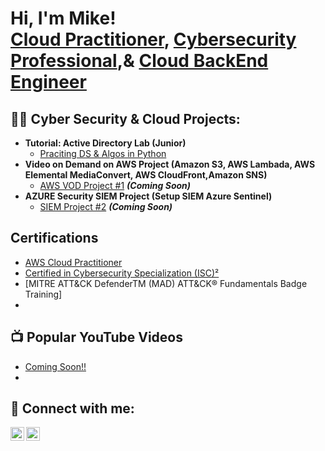 <h1>Hi, I'm Mike! <br/><a href="https://github.com/MikeHelvy">Cloud Practitioner</a>, <a href="https://www.linkedin.com/in/helvy/">Cybersecurity Professional</a>,& <a href="https://www.linkedin.com/in/helvy/">Cloud BackEnd Engineer</a>

<h2>👨‍💻 Cyber Security & Cloud Projects:</h2>

- <b> Tutorial: Active Directory Lab (Junior)</b>
  - [Praciting DS & Algos in Python](https://github.com/joshmadakor1/Algorithms-Practice)
- <b>Video on Demand on AWS Project (Amazon S3, AWS Lambada, AWS Elemental MediaConvert, AWS CloudFront,Amazon SNS)</b>
  - [AWS VOD Project #1](https://github.com/mikehelvy/4chan-Image-Analysis-Middleware-C964) <b><i>(Coming Soon)</b></i>
- <b>AZURE Security SIEM Project (Setup SIEM Azure Sentinel)</b>
  - [SIEM Project #2](https://github.com/joshmadakor1/4chan-Image-Analysis-Middleware-C964) <b><i>(Coming Soon)</b></i>
  
<h2>Certifications</h2>

- [AWS Cloud Practitioner](https://www.credly.com/badges/6f55e7bf-b9a8-4c9e-9200-f8826843159f/public_url)
- [Certified in Cybersecurity Specialization (ISC)²](https://coursera.org/share/2adee8a7e860de1f26622f3071e13bbf)
- [MITRE ATT&CK DefenderTM (MAD) ATT&CK® Fundamentals Badge Training] 
- 

<h2>📺 Popular YouTube Videos</h2>

- [Coming Soon!!](https://www.youtube.com)
- 


<h2> 🤳 Connect with me:</h2>

[<img align="left" alt="MikeHelvy | YouTube" width="22px" src="https://cdn.jsdelivr.net/npm/simple-icons@v3/icons/youtube.svg" />][youtube]
[<img align="left" alt="Helvy | LinkedIn" width="22px" src="https://cdn.jsdelivr.net/npm/simple-icons@v3/icons/linkedin.svg" />][linkedin]


[twitter]: https://twitter.com/
[youtube]: https://www.youtube.com/c/
[instagram]: https://www.instagram.com/
[linkedin]: https://linkedin.com/in/helvy

<!--
**joshmadakor1/joshmadakor1** is a ✨ _special_ ✨ repository because its `README.md` (this file) appears on your GitHub profile.

Here are some ideas to get you started:

- 🔭 I’m currently working on ...
- 🌱 I’m currently learning ...
- 👯 I’m looking to collaborate on ...
- 🤔 I’m looking for help with ...
- 💬 Ask me about ...
- 📫 How to reach me: ...
- 😄 Pronouns: ...
- ⚡ Fun fact: ...
-->
